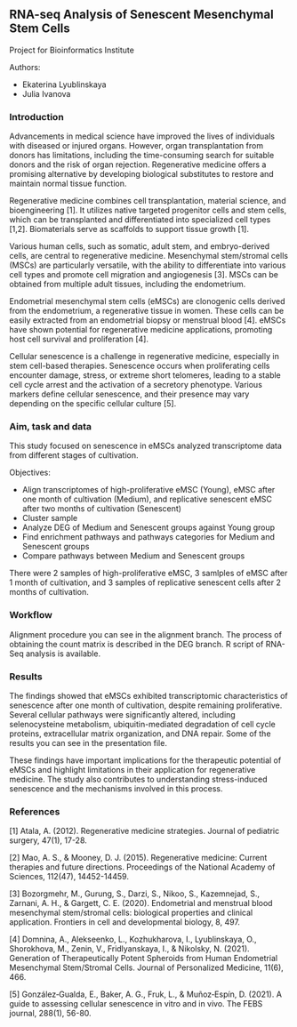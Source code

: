 ## RNA-seq Analysis of Senescent Mesenchymal Stem Cells
Project for Bioinformatics Institute

Authors:

 - Ekaterina Lyublinskaya
 - Julia Ivanova

### Introduction

Advancements in medical science have improved the lives of individuals with diseased or injured organs. However, organ transplantation from donors has limitations, including the time-consuming search for suitable donors and the risk of organ rejection. Regenerative medicine offers a promising alternative by developing biological substitutes to restore and maintain normal tissue function.

Regenerative medicine combines cell transplantation, material science, and bioengineering [1]. It utilizes native targeted progenitor cells and stem cells, which can be transplanted and differentiated into specialized cell types [1,2]. Biomaterials serve as scaffolds to support tissue growth [1].

Various human cells, such as somatic, adult stem, and embryo-derived cells, are central to regenerative medicine. Mesenchymal stem/stromal cells (MSCs) are particularly versatile, with the ability to differentiate into various cell types and promote cell migration and angiogenesis [3]. MSCs can be obtained from multiple adult tissues, including the endometrium.

Endometrial mesenchymal stem cells (eMSCs) are clonogenic cells derived from the endometrium, a regenerative tissue in women. These cells can be easily extracted from an endometrial biopsy or menstrual blood [4]. eMSCs have shown potential for regenerative medicine applications, promoting host cell survival and proliferation [4].

Cellular senescence is a challenge in regenerative medicine, especially in stem cell-based therapies. Senescence occurs when proliferating cells encounter damage, stress, or extreme short telomeres, leading to a stable cell cycle arrest and the activation of a secretory phenotype. Various markers define cellular senescence, and their presence may vary depending on the specific cellular culture [5].

### Aim, task and data

This study focused on senescence in eMSCs analyzed transcriptome data from different stages of cultivation. 

Objectives:

- Align transcriptomes of high-proliferative eMSC (Young), eMSC after one month of cultivation (Medium), and replicative senescent eMSC after two months of cultivation (Senescent)
- Cluster sample
- Analyze DEG of Medium and Senescent groups against Young group
- Find enrichment pathways and pathways categories for Medium and Senescent groups
- Compare pathways between Medium and Senescent groups

There were 2 samples of high-proliferative eMSC, 3 samlples of eMSC after 1 month of cultivation, and 3 samples of replicative senescent cells after 2 months of cultivation. 

### Workflow

Alignment procedure you can see in the alignment branch. The process of obtaining the count matrix is described in the DEG branch. R script of RNA-Seq analysis is available.

### Results

The findings showed that eMSCs exhibited transcriptomic characteristics of senescence after one month of cultivation, despite remaining proliferative. Several cellular pathways were significantly altered, including selenocysteine metabolism, ubiquitin-mediated degradation of cell cycle proteins, extracellular matrix organization, and DNA repair. Some of the results you can see in the presentation file. 

These findings have important implications for the therapeutic potential of eMSCs and highlight limitations in their application for regenerative medicine. The study also contributes to understanding stress-induced senescence and the mechanisms involved in this process.

### References

[1] Atala, A. (2012). Regenerative medicine strategies. Journal of pediatric surgery, 47(1), 17-28.

[2] Mao, A. S., & Mooney, D. J. (2015). Regenerative medicine: Current therapies and future directions. Proceedings of the National Academy of Sciences, 112(47), 14452-14459.

[3] Bozorgmehr, M., Gurung, S., Darzi, S., Nikoo, S., Kazemnejad, S., Zarnani, A. H., & Gargett, C. E. (2020). Endometrial and menstrual blood mesenchymal stem/stromal cells: biological properties and clinical application. Frontiers in cell and developmental biology, 8, 497.

[4] Domnina, A., Alekseenko, L., Kozhukharova, I., Lyublinskaya, O., Shorokhova, M., Zenin, V., Fridlyanskaya, I., & Nikolsky, N. (2021). Generation of Therapeutically Potent Spheroids from Human Endometrial Mesenchymal Stem/Stromal Cells. Journal of Personalized Medicine, 11(6), 466.

[5] González‐Gualda, E., Baker, A. G., Fruk, L., & Muñoz‐Espín, D. (2021). A guide to assessing cellular senescence in vitro and in vivo. The FEBS journal, 288(1), 56-80.
